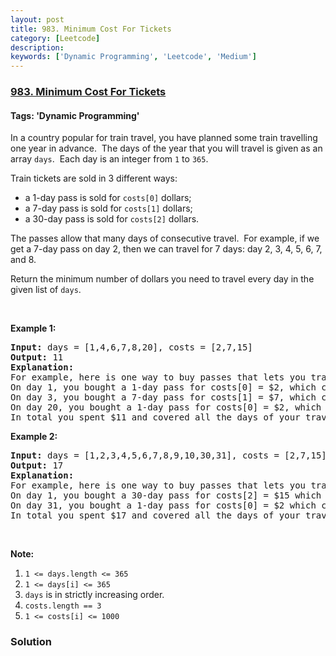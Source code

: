 ```yaml
---
layout: post
title: 983. Minimum Cost For Tickets
category: [Leetcode]
description: 
keywords: ['Dynamic Programming', 'Leetcode', 'Medium']
---
```

### [983. Minimum Cost For Tickets](https://leetcode.com/problems/minimum-cost-for-tickets)

#### Tags: 'Dynamic Programming'

<div class="content__u3I1 question-content__JfgR"><div><p>In a country popular for train travel, you have planned some train travelling one year in advance.  The days of the year that you will travel is given as an array <code>days</code>.  Each day is an integer from <code>1</code> to <code>365</code>.</p>
<p>Train tickets are sold in 3 different ways:</p>
<ul>
<li>a 1-day pass is sold for <code>costs[0]</code> dollars;</li>
<li>a 7-day pass is sold for <code>costs[1]</code> dollars;</li>
<li>a 30-day pass is sold for <code>costs[2]</code> dollars.</li>
</ul>
<p>The passes allow that many days of consecutive travel.  For example, if we get a 7-day pass on day 2, then we can travel for 7 days: day 2, 3, 4, 5, 6, 7, and 8.</p>
<p>Return the minimum number of dollars you need to travel every day in the given list of <code>days</code>.</p>
<p> </p>
<p><strong>Example 1:</strong></p>
<pre><strong>Input: </strong>days = <span id="example-input-1-1">[1,4,6,7,8,20]</span>, costs = <span id="example-input-1-2">[2,7,15]</span>
<strong>Output: </strong><span id="example-output-1">11</span>
<strong>Explanation: </strong>
For example, here is one way to buy passes that lets you travel your travel plan:
On day 1, you bought a 1-day pass for costs[0] = $2, which covered day 1.
On day 3, you bought a 7-day pass for costs[1] = $7, which covered days 3, 4, ..., 9.
On day 20, you bought a 1-day pass for costs[0] = $2, which covered day 20.
In total you spent $11 and covered all the days of your travel.
</pre>
<div>
<p><strong>Example 2:</strong></p>
<pre><strong>Input: </strong>days = <span id="example-input-2-1">[1,2,3,4,5,6,7,8,9,10,30,31]</span>, costs = <span id="example-input-2-2">[2,7,15]</span>
<strong>Output: </strong><span id="example-output-2">17</span>
<strong>Explanation: </strong>
For example, here is one way to buy passes that lets you travel your travel plan:
On day 1, you bought a 30-day pass for costs[2] = $15 which covered days 1, 2, ..., 30.
On day 31, you bought a 1-day pass for costs[0] = $2 which covered day 31.
In total you spent $17 and covered all the days of your travel.
</pre>
<p> </p>
</div>
<p><strong>Note:</strong></p>
<ol>
<li><code>1 &lt;= days.length &lt;= 365</code></li>
<li><code>1 &lt;= days[i] &lt;= 365</code></li>
<li><code>days</code> is in strictly increasing order.</li>
<li><code>costs.length == 3</code></li>
<li><code>1 &lt;= costs[i] &lt;= 1000</code></li>
</ol>
</div></div>

### Solution
